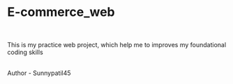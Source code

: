 # E-commerce_web
<br>
<p>This is my practice web project, which help me to improves my foundational coding skills </p>
<br>
Author - Sunnypatil45

